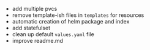 - add multiple pvcs
- remove template-ish files in `templates` for resources
- automatic creation of helm package and index 
- add statefulset 
- clean up default `values.yaml` file
- improve readme.md